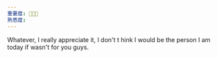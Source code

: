 ```yaml
---
重要度: 🌟🌟🌟
熟悉度:
---
```

Whatever, I really appreciate it, I don't t hink I would be the person I am today if wasn't for you guys.
